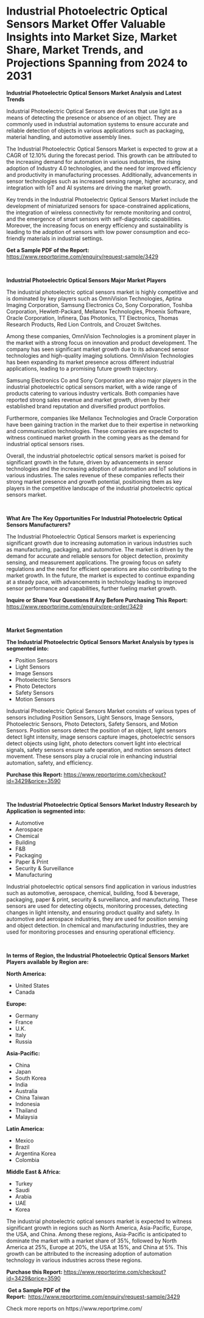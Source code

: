 <p><h1>Industrial Photoelectric Optical Sensors Market Offer Valuable Insights into Market Size, Market Share, Market Trends, and Projections Spanning from 2024 to 2031</h1></p><p><strong>Industrial Photoelectric Optical Sensors Market Analysis and Latest Trends</strong></p>
<p><p>Industrial Photoelectric Optical Sensors are devices that use light as a means of detecting the presence or absence of an object. They are commonly used in industrial automation systems to ensure accurate and reliable detection of objects in various applications such as packaging, material handling, and automotive assembly lines.</p><p>The Industrial Photoelectric Optical Sensors Market is expected to grow at a CAGR of 12.10% during the forecast period. This growth can be attributed to the increasing demand for automation in various industries, the rising adoption of Industry 4.0 technologies, and the need for improved efficiency and productivity in manufacturing processes. Additionally, advancements in sensor technologies such as increased sensing range, higher accuracy, and integration with IoT and AI systems are driving the market growth.</p><p>Key trends in the Industrial Photoelectric Optical Sensors Market include the development of miniaturized sensors for space-constrained applications, the integration of wireless connectivity for remote monitoring and control, and the emergence of smart sensors with self-diagnostic capabilities. Moreover, the increasing focus on energy efficiency and sustainability is leading to the adoption of sensors with low power consumption and eco-friendly materials in industrial settings.</p></p>
<p><strong>Get a Sample PDF of the Report:&nbsp;</strong> <a href="https://www.reportprime.com/enquiry/request-sample/3429">https://www.reportprime.com/enquiry/request-sample/3429</a></p>
<p>&nbsp;</p>
<p><strong>Industrial Photoelectric Optical Sensors Major Market Players</strong></p>
<p><p>The industrial photoelectric optical sensors market is highly competitive and is dominated by key players such as OmniVision Technologies, Aptina Imaging Corporation, Samsung Electronics Co, Sony Corporation, Toshiba Corporation, Hewlett-Packard, Mellanox Technologies, Phoenix Software, Oracle Corporation, Infinera, Das Photonics, TT Electronics, Thomas Research Products, Red Lion Controls, and Crouzet Switches.</p><p>Among these companies, OmniVision Technologies is a prominent player in the market with a strong focus on innovation and product development. The company has seen significant market growth due to its advanced sensor technologies and high-quality imaging solutions. OmniVision Technologies has been expanding its market presence across different industrial applications, leading to a promising future growth trajectory.</p><p>Samsung Electronics Co and Sony Corporation are also major players in the industrial photoelectric optical sensors market, with a wide range of products catering to various industry verticals. Both companies have reported strong sales revenue and market growth, driven by their established brand reputation and diversified product portfolios.</p><p>Furthermore, companies like Mellanox Technologies and Oracle Corporation have been gaining traction in the market due to their expertise in networking and communication technologies. These companies are expected to witness continued market growth in the coming years as the demand for industrial optical sensors rises.</p><p>Overall, the industrial photoelectric optical sensors market is poised for significant growth in the future, driven by advancements in sensor technologies and the increasing adoption of automation and IoT solutions in various industries. The sales revenue of these companies reflects their strong market presence and growth potential, positioning them as key players in the competitive landscape of the industrial photoelectric optical sensors market.</p></p>
<p>&nbsp;</p>
<p><strong>What Are The Key Opportunities For Industrial Photoelectric Optical Sensors Manufacturers?</strong></p>
<p><p>The Industrial Photoelectric Optical Sensors market is experiencing significant growth due to increasing automation in various industries such as manufacturing, packaging, and automotive. The market is driven by the demand for accurate and reliable sensors for object detection, proximity sensing, and measurement applications. The growing focus on safety regulations and the need for efficient operations are also contributing to the market growth. In the future, the market is expected to continue expanding at a steady pace, with advancements in technology leading to improved sensor performance and capabilities, further fueling market growth.</p></p>
<p><strong>Inquire or Share Your Questions If Any Before Purchasing This Report:</strong> <a href="https://www.reportprime.com/enquiry/pre-order/3429">https://www.reportprime.com/enquiry/pre-order/3429</a></p>
<p>&nbsp;</p>
<p><strong>Market Segmentation</strong></p>
<p><strong>The Industrial Photoelectric Optical Sensors Market Analysis by types is segmented into:</strong></p>
<p><ul><li>Position Sensors</li><li>Light Sensors</li><li>Image Sensors</li><li>Photoelectric Sensors</li><li>Photo Detectors</li><li>Safety Sensors</li><li>Motion Sensors</li></ul></p>
<p><p>Industrial Photoelectric Optical Sensors Market consists of various types of sensors including Position Sensors, Light Sensors, Image Sensors, Photoelectric Sensors, Photo Detectors, Safety Sensors, and Motion Sensors. Position sensors detect the position of an object, light sensors detect light intensity, image sensors capture images, photoelectric sensors detect objects using light, photo detectors convert light into electrical signals, safety sensors ensure safe operation, and motion sensors detect movement. These sensors play a crucial role in enhancing industrial automation, safety, and efficiency.</p></p>
<p><strong>Purchase this Report:&nbsp;</strong><a href="https://www.reportprime.com/checkout?id=3429&price=3590">https://www.reportprime.com/checkout?id=3429&price=3590</a></p>
<p>&nbsp;</p>
<p><strong>The Industrial Photoelectric Optical Sensors Market Industry Research by Application is segmented into:</strong></p>
<p><ul><li>Automotive</li><li>Aerospace</li><li>Chemical</li><li>Building</li><li>F&B</li><li>Packaging</li><li>Paper & Print</li><li>Security & Surveillance</li><li>Manufacturing</li></ul></p>
<p><p>Industrial photoelectric optical sensors find application in various industries such as automotive, aerospace, chemical, building, food & beverage, packaging, paper & print, security & surveillance, and manufacturing. These sensors are used for detecting objects, monitoring processes, detecting changes in light intensity, and ensuring product quality and safety. In automotive and aerospace industries, they are used for position sensing and object detection. In chemical and manufacturing industries, they are used for monitoring processes and ensuring operational efficiency.</p></p>
<p>&nbsp;</p>
<p><strong>In terms of Region, the Industrial Photoelectric Optical Sensors Market Players available by Region are:</strong></p>
<p>
    <p> <strong> North America: </strong>
        <ul>
            <li>United States</li>
            <li>Canada</li>
        </ul>
        </p> 
    <p> <strong> Europe: </strong>
        <ul>
            <li>Germany</li>
            <li>France</li>
            <li>U.K.</li>
            <li>Italy</li>
            <li>Russia</li>
        </ul>
        </p> 
    <p> <strong> Asia-Pacific: </strong>
        <ul>
            <li>China</li>
            <li>Japan</li>
            <li>South Korea</li>
            <li>India</li>
            <li>Australia</li>
            <li>China Taiwan</li>
            <li>Indonesia</li>
            <li>Thailand</li>
            <li>Malaysia</li>
        </ul>
        </p> 
    <p> <strong> Latin America: </strong>
        <ul>
            <li>Mexico</li>
            <li>Brazil</li>
            <li>Argentina Korea</li>
            <li>Colombia</li>
        </ul>
        </p> 
    <p> <strong> Middle East & Africa: </strong>
        <ul>
            <li>Turkey</li>
            <li>Saudi</li>
            <li>Arabia</li>
            <li>UAE</li>
            <li>Korea</li>
        </ul>
    </p>
    </p>
<p><p>The industrial photoelectric optical sensors market is expected to witness significant growth in regions such as North America, Asia-Pacific, Europe, the USA, and China. Among these regions, Asia-Pacific is anticipated to dominate the market with a market share of 35%, followed by North America at 25%, Europe at 20%, the USA at 15%, and China at 5%. This growth can be attributed to the increasing adoption of automation technology in various industries across these regions.</p></p>
<p><strong>Purchase this Report: </strong><a href="https://www.reportprime.com/checkout?id=3429&price=3590">https://www.reportprime.com/checkout?id=3429&price=3590</a></p>
<p>&nbsp;<strong>Get a Sample PDF of the Report:&nbsp;&nbsp;</strong><a href="https://www.reportprime.com/enquiry/request-sample/3429">https://www.reportprime.com/enquiry/request-sample/3429</a></p>
<p><strong></strong></p>
<p>Check more reports on https://www.reportprime.com/</p>